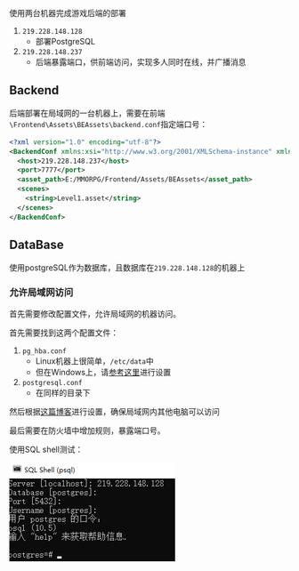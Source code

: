 使用两台机器完成游戏后端的部署

1. `219.228.148.128`
   - 部署PostgreSQL
2. `219.228.148.237`
   - 后端暴露端口，供前端访问，实现多人同时在线，并广播消息

## Backend

后端部署在局域网的一台机器上，需要在前端`\Frontend\Assets\BEAssets\backend.conf`指定端口号：

```xml
<?xml version="1.0" encoding="utf-8"?>
<BackendConf xmlns:xsi="http://www.w3.org/2001/XMLSchema-instance" xmlns:xsd="http://www.w3.org/2001/XMLSchema">
  <host>219.228.148.237</host>
  <port>7777</port>
  <asset_path>E:/MMORPG/Frontend/Assets/BEAssets</asset_path>
  <scenes>
    <string>Level1.asset</string>
  </scenes>
</BackendConf>
```

## DataBase

使用postgreSQL作为数据库，且数据库在`219.228.148.128`的机器上

### 允许局域网访问

首先需要修改配置文件，允许局域网的机器访问。

首先需要找到这两个配置文件：

1. `pg_hba.conf `
   - Linux机器上很简单，`/etc/data`中
   - 但在Windows上，请[参考这里](https://stackoverflow.com/questions/4465475/where-is-the-postgresql-config-file-postgresql-conf-on-windows)进行设置
2. `postgresql.conf`
   - 在同样的目录下

然后根据[这篇博客](https://blog.csdn.net/shouzang/article/details/81262029)进行设置，确保局域网内其他电脑可以访问

最后需要在防火墙中增加规则，暴露端口号。

使用SQL shell测试：

![54373458686](./Doc/pic/sqlshell.png)



